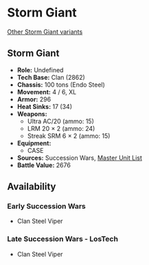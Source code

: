 # Storm Giant

[Other Storm Giant variants](../storm_giant.md)

## Storm Giant
- **Role:** Undefined
- **Tech Base:** Clan (2862)
- **Chassis:** 100 tons (Endo Steel)
- **Movement:** 4 / 6, XL
- **Armor:** 296
- **Heat Sinks:** 17 (34)
- **Weapons:**
  - Ultra AC/20 (ammo: 15)
  - LRM 20 × 2 (ammo: 24)
  - Streak SRM 6 × 2 (ammo: 15)
- **Equipment:**
  - CASE
- **Sources:** Succession Wars, [Master Unit List](http://masterunitlist.info/Unit/Details/7649/storm-giant-standard)
- **Battle Value:** 2676

## Availability

### Early Succession Wars
- Clan Steel Viper

### Late Succession Wars - LosTech
- Clan Steel Viper

